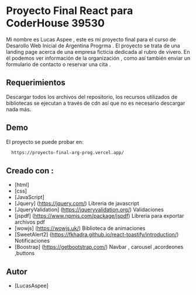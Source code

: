 # Proyecto Final React para CoderHouse 39530

Mi nombre es Lucas Aspee , este es mi proyecto final para el curso de Desarollo Web Inicial de Argentina Progrma .
El proyecto se trata de  una landing page acerca de una empresa ficticia dedicada al rubro de vivero. En él podemos ver información de la organización , como así también enviar un formulario de contacto o reservar una cita .

## Requerimientos

Descargar todos los archivos del repositorio, los recursos utilizados de bibliotecas se ejecutan a través de cdn así que no es necesario descargar nada más.


## Demo

El proyecto se puede probar en:

```bash
  https://proyecto-final-arg-prog.vercel.app/
```


## Creado con :
* [html] 
* [css] 
* [JavaScript] 
* [Jquery] (https://jquery.com/) Libreria de javascript 
* [JqueryValidation] (https://jqueryvalidation.org/) Validaciones
* [jspdf] (https://www.npmjs.com/package/jspdf)  Libreria para exportar archivos pdf
* [wowjs] (https://wowjs.uk/) Biblioteca de animaciones
* [SweetAlert2] (https://fkhadra.github.io/react-toastify/introduction/) Notificaciones
* [Boostrap] (https://getbootstrap.com/) Navbar , carousel ,acordeones ,buttons

## Autor

- [LucasAspee]